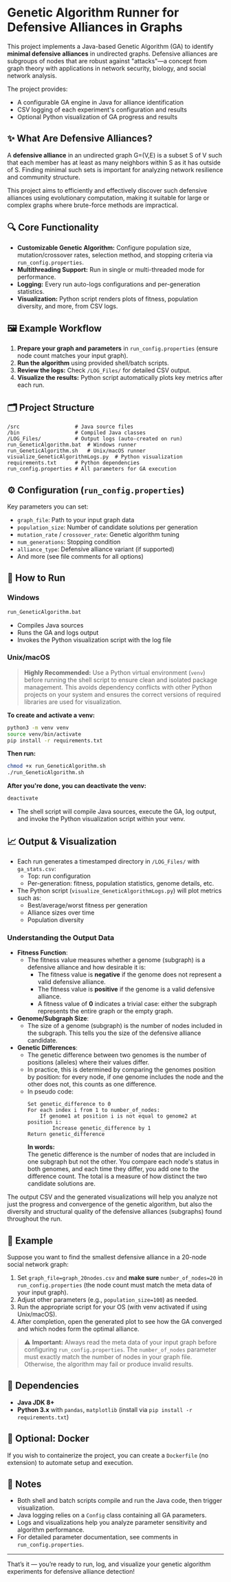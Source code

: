 # Genetic Algorithm Runner for Defensive Alliances in Graphs

This project implements a Java-based Genetic Algorithm (GA) to identify **minimal defensive alliances** in undirected graphs. Defensive alliances are subgroups of nodes that are robust against "attacks"—a concept from graph theory with applications in network security, biology, and social network analysis.

The project provides:
- A configurable GA engine in Java for alliance identification
- CSV logging of each experiment's configuration and results
- Optional Python visualization of GA progress and results

## ✨ What Are Defensive Alliances?

A **defensive alliance** in an undirected graph G=(V,E) is a subset S of V such that each member has at least as many neighbors within S as it has outside of S. 
Finding minimal such sets is important for analyzing network resilience and community structure.

This project aims to efficiently and effectively discover such defensive alliances using evolutionary computation, making it suitable for large or complex graphs where brute-force methods are impractical.

## 🔍 Core Functionality

- **Customizable Genetic Algorithm:** Configure population size, mutation/crossover rates, selection method, and stopping criteria via `run_config.properties`.
- **Multithreading Support:** Run in single or multi-threaded mode for performance.
- **Logging:** Every run auto-logs configurations and per-generation statistics.
- **Visualization:** Python script renders plots of fitness, population diversity, and more, from CSV logs.

## 🖼️ Example Workflow

1. **Prepare your graph and parameters** in `run_config.properties` (ensure node count matches your input graph).
2. **Run the algorithm** using provided shell/batch scripts.
3. **Review the logs:** Check `/LOG_Files/` for detailed CSV output.
4. **Visualize the results:** Python script automatically plots key metrics after each run.

## 🗂️ Project Structure

```
/src                  # Java source files
/bin                  # Compiled Java classes
/LOG_Files/           # Output logs (auto-created on run)
run_GeneticAlgorithm.bat  # Windows runner
run_GeneticAlgorithm.sh   # Unix/macOS runner
visualize_GeneticAlgorithmLogs.py  # Python visualization
requirements.txt      # Python dependencies
run_config.properties # All parameters for GA execution
```

## ⚙️ Configuration (`run_config.properties`)

Key parameters you can set:
- `graph_file`: Path to your input graph data
- `population_size`: Number of candidate solutions per generation
- `mutation_rate` / `crossover_rate`: Genetic algorithm tuning
- `num_generations`: Stopping condition
- `alliance_type`: Defensive alliance variant (if supported)
- And more (see file comments for all options)

## 🚦 How to Run

### Windows

```bash
run_GeneticAlgorithm.bat
```
- Compiles Java sources
- Runs the GA and logs output
- Invokes the Python visualization script with the log file

### Unix/macOS

> **Highly Recommended:** Use a Python virtual environment (`venv`) before running the shell script to ensure clean and isolated package management. This avoids dependency conflicts with other Python projects on your system and ensures the correct versions of required libraries are used for visualization.

**To create and activate a venv:**
```bash
python3 -m venv venv
source venv/bin/activate
pip install -r requirements.txt
```

**Then run:**
```bash
chmod +x run_GeneticAlgorithm.sh
./run_GeneticAlgorithm.sh
```

**After you're done, you can deactivate the venv:**
```bash
deactivate
```

- The shell script will compile Java sources, execute the GA, log output, and invoke the Python visualization script within your venv.

## 📈 Output & Visualization

- Each run generates a timestamped directory in `/LOG_Files/` with `ga_stats.csv`:
  - Top: run configuration
  - Per-generation: fitness, population statistics, genome details, etc.
- The Python script (`visualize_GeneticAlgorithmLogs.py`) will plot metrics such as:
  - Best/average/worst fitness per generation
  - Alliance sizes over time
  - Population diversity

### Understanding the Output Data

- **Fitness Function**:  
  - The fitness value measures whether a genome (subgraph) is a defensive alliance and how desirable it is:
    - The fitness value is **negative** if the genome does not represent a valid defensive alliance.
    - The fitness value is **positive** if the genome is a valid defensive alliance.
    - A fitness value of **0** indicates a trivial case: either the subgraph represents the entire graph or the empty graph.
- **Genome/Subgraph Size**:  
  - The size of a genome (subgraph) is the number of nodes included in the subgraph. This tells you the size of the defensive alliance candidate.
- **Genetic Differences**:  
  - The genetic difference between two genomes is the number of positions (alleles) where their values differ.  
  - In practice, this is determined by comparing the genomes position by position: for every node, if one genome includes the node and the other does not, this counts as one difference.
  - In pseudo code:
    ```
    Set genetic_difference to 0
    For each index i from 1 to number_of_nodes:
        If genome1 at position i is not equal to genome2 at position i:
            Increase genetic_difference by 1
    Return genetic_difference
    ```
    **In words:**  
    The genetic difference is the number of nodes that are included in one subgraph but not the other. You compare each node's status in both genomes, and each time they differ, you add one to the difference count. The total is a measure of how distinct the two candidate solutions are.

The output CSV and the generated visualizations will help you analyze not just the progress and convergence of the genetic algorithm, but also the diversity and structural quality of the defensive alliances (subgraphs) found throughout the run.

## 📝 Example

Suppose you want to find the smallest defensive alliance in a 20-node social network graph:

1. Set `graph_file=graph_20nodes.csv` and **make sure** `number_of_nodes=20` in `run_config.properties` (the node count must match the meta data of your input graph).
2. Adjust other parameters (e.g., `population_size=100`) as needed.
3. Run the appropriate script for your OS (with venv activated if using Unix/macOS).
4. After completion, open the generated plot to see how the GA converged and which nodes form the optimal alliance.

> ⚠️ **Important:** Always read the meta data of your input graph before configuring `run_config.properties`. The `number_of_nodes` parameter must exactly match the number of nodes in your graph file. Otherwise, the algorithm may fail or produce invalid results.

## 🧩 Dependencies

- **Java JDK 8+**
- **Python 3.x** with `pandas`, `matplotlib` (install via `pip install -r requirements.txt`)

## 🐳 Optional: Docker

If you wish to containerize the project, you can create a `Dockerfile` (no extension) to automate setup and execution.

## 🔖 Notes

- Both shell and batch scripts compile and run the Java code, then trigger visualization.
- Java logging relies on a `Config` class containing all GA parameters.
- Logs and visualizations help you analyze parameter sensitivity and algorithm performance.
- For detailed parameter documentation, see comments in `run_config.properties`.

---

That’s it — you’re ready to run, log, and visualize your genetic algorithm experiments for defensive alliance detection!
